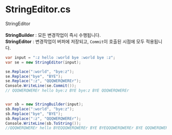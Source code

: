 # StringEditor.cs
StringEditor<br>
<br>
__StringBuilder__ : 모든 변경작업이 즉시 수행됩니다.<br>
__StringEditor__ : 변경작업이 버퍼에 저장되고, `Commit`이 호출된 시점에 모두 적용됩니다.

```cs
var input = ":z hello :world bye :world bye :z";
var se = new StringEditor(input);

se.Replace(":world", "bye:z");
se.Replace("bye", "BYE");
se.Replace(":z", "QQQWERQWEREr");
Console.WriteLine(se.Commit());
// QQQWERQWEREr hello bye:z BYE bye:z BYE QQQWERQWEREr


var sb = new StringBuilder(input);
sb.Replace(":world", "bye:z");
sb.Replace("bye", "BYE");
sb.Replace(":z", "QQQWERQWEREr");
Console.WriteLine(sb.ToString());
//QQQWERQWEREr hello BYEQQQWERQWEREr BYE BYEQQQWERQWEREr BYE QQQWERQWEREr
```
